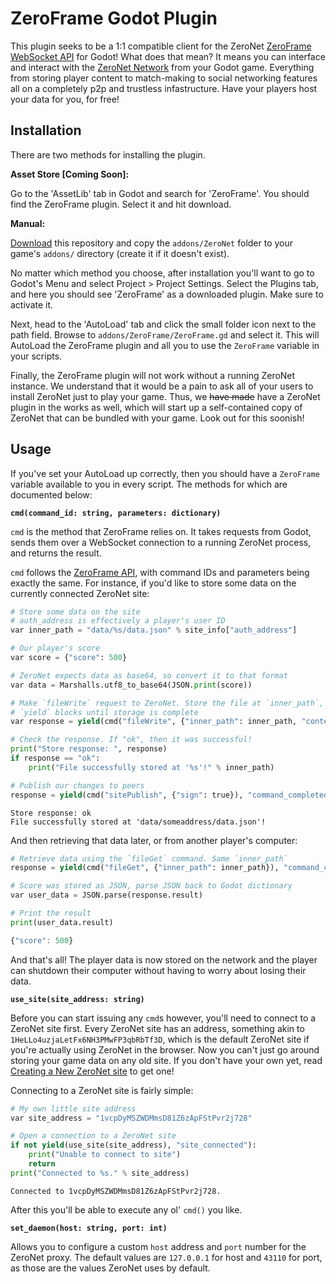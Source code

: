 # ZeroFrame Godot Plugin

This plugin seeks to be a 1:1 compatible client for the ZeroNet [ZeroFrame
WebSocket
API](https://zeronet.io/docs/site_development/zeroframe_api_reference/) for
Godot! What does that mean? It means you can interface and interact with the
[ZeroNet Network](https://zeronet.io) from your Godot game. Everything from
storing player content to match-making to social networking features all on a
completely p2p and trustless infastructure. Have your players host your data
for you, for free!

## Installation

There are two methods for installing the plugin.

**Asset Store [Coming Soon]:**

Go to the 'AssetLib' tab in Godot and search for 'ZeroFrame'. You should find the ZeroFrame plugin. Select it and hit download.

**Manual:**

[Download](https://github.com/anoadragon453/godot-zeroframe-plugin/releases)
this repository and copy the `addons/ZeroNet` folder to your game's `addons/`
directory (create it if it doesn't exist).

No matter which method you choose, after installation you'll want to go to Godot's Menu and select Project > Project Settings. Select the Plugins tab, and here you should see 'ZeroFrame' as a downloaded plugin. Make sure to activate it.

Next, head to the 'AutoLoad' tab and click the small folder icon next to the path field. Browse to `addons/ZeroFrame/ZeroFrame.gd` and select it. This will AutoLoad the ZeroFrame plugin and all you to use the `ZeroFrame` variable in your scripts.

Finally, the ZeroFrame plugin will not work without a running ZeroNet instance. We understand that it would be a pain to ask all of your users to install ZeroNet just to play your game. Thus, we ~~have made~~ have a ZeroNet plugin in the works as well, which will start up a self-contained copy of ZeroNet that can be bundled with your game. Look out for this soonish!

## Usage

If you've set your AutoLoad up correctly, then you should have a `ZeroFrame` variable available to you in every script. The methods for which are documented below:

**`cmd(command_id: string, parameters: dictionary)`**

`cmd` is the method that ZeroFrame relies on. It takes requests from Godot, sends them over a WebSocket connection to a running ZeroNet process, and returns the result.

`cmd` follows the [ZeroFrame API](https://github.com/anoadragon453/godot-zeroframe-plugin/releases), with command IDs and parameters being exactly the same. For instance, if you'd like to store some data on the currently connected ZeroNet site:

```python
# Store some data on the site
# auth_address is effectively a player's user ID
var inner_path = "data/%s/data.json" % site_info["auth_address"]

# Our player's score
var score = {"score": 500}

# ZeroNet expects data as base64, so convert it to that format
var data = Marshalls.utf8_to_base64(JSON.print(score))

# Make `fileWrite` request to ZeroNet. Store the file at `inner_path`, with the contents `data`
# `yield` blocks until storage is complete
var response = yield(cmd("fileWrite", {"inner_path": inner_path, "content_base64": data}), "command_completed")

# Check the response. If "ok", then it was successful!
print("Store response: ", response)
if response == "ok":
    print("File successfully stored at '%s'!" % inner_path)

# Publish our changes to peers
response = yield(cmd("sitePublish", {"sign": true}), "command_completed")
```

```
Store response: ok
File successfully stored at 'data/someaddress/data.json'!
```

And then retrieving that data later, or from another player's computer:

```python
# Retrieve data using the `fileGet` command. Same `inner_path`
response = yield(cmd("fileGet", {"inner_path": inner_path}), "command_completed")

# Score was stored as JSON, parse JSON back to Godot dictionary
var user_data = JSON.parse(response.result)

# Print the result
print(user_data.result)
```

```javascript
{"score": 500}
```

And that's all! The player data is now stored on the network and the player can shutdown their computer without having to worry about losing their data.

**`use_site(site_address: string)`**

Before you can start issuing any `cmd`s however, you'll need to connect to a ZeroNet site first. Every ZeroNet site has an address, something akin to `1HeLLo4uzjaLetFx6NH3PMwFP3qbRbTf3D`, which is the default ZeroNet site if you're actually using ZeroNet in the browser. Now you can't just go around storing your game data on any old site. If you don't have your own yet, read [Creating a New ZeroNet site](https://zeronet.io/docs/using_zeronet/create_new_site/) to get one!

Connecting to a ZeroNet site is fairly simple:

```python
# My own little site address
var site_address = "1vcpDyMSZWDMmsD81Z6zApFStPvr2j728"

# Open a connection to a ZeroNet site
if not yield(use_site(site_address), "site_connected"):
    print("Unable to connect to site")
    return
print("Connected to %s." % site_address)
```

```
Connected to 1vcpDyMSZWDMmsD81Z6zApFStPvr2j728.
```

After this you'll be able to execute any ol' `cmd()` you like.

**`set_daemon(host: string, port: int)`**

Allows you to configure a custom `host` address and `port` number for the ZeroNet proxy. The default values are `127.0.0.1` for host and `43110` for port, as those are the values ZeroNet uses by default.